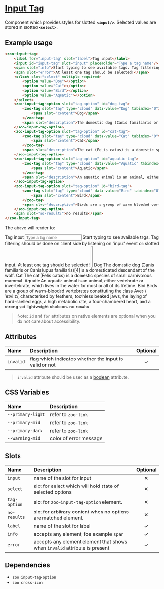 # [Input Tag](#input-tag)

Component which provides styles for slotted **`<input/>`**. Selected values are stored in slotted **`<select>`**.

## Example usage

```HTML
<zoo-input-tag>
	<label for="input-tag" slot="label">Tag input</label>
	<input id="input-tag" slot="input" placeholder="Type a tag name"/>
	<span slot="info">Start typing to see available tags. Tag filtering should be done on client side by listening on 'input' event on slotted input.</span>
	<span slot="error">At least one tag should be selected!</span>
	<select slot="select" multiple required>
		<option value="Dog"></option>
		<option value="Cat"></option>
		<option value="Bird"></option>
		<option value="Aquatic"></option>
	</select>
	<zoo-input-tag-option slot="tag-option" id="dog-tag">
		<zoo-tag slot="tag" type="cloud" data-value="Dog" tabindex="0">
			<span slot="content">Dog</span>
		</zoo-tag>
		<span slot="description">The domestic dog (Canis familiaris or Canis lupus familiaris)[4] is a domesticated descendant of the wolf.</span>
	</zoo-input-tag-option>
	<zoo-input-tag-option slot="tag-option" id="cat-tag">
		<zoo-tag slot="tag" type="cloud" data-value="Cat" tabindex="0">
			<span slot="content">Cat</span>
		</zoo-tag>
		<span slot="description">The cat (Felis catus) is a domestic species of small carnivorous mammal.</span>
	</zoo-input-tag-option>
	<zoo-input-tag-option slot="tag-option" id="aquatic-tag">
		<zoo-tag slot="tag" type="cloud" data-value="Aquatic" tabindex="0">
			<span slot="content">Aquatic</span>
		</zoo-tag>
		<span slot="description">An aquatic animal is an animal, either vertebrate or invertebrate, which lives in the water for most or all of its lifetime.</span>
	</zoo-input-tag-option>
	<zoo-input-tag-option slot="tag-option" id="bird-tag">
		<zoo-tag slot="tag" type="cloud" data-value="Bird" tabindex="0">
			<span slot="content">Bird</span>
		</zoo-tag>
		<span slot="description">Birds are a group of warm-blooded vertebrates constituting the class Aves /ˈeɪviːz/, characterised by feathers, toothless beaked jaws, the laying of hard-shelled eggs, a high metabolic rate, a four-chambered heart, and a strong yet lightweight skeleton.</span>
	</zoo-input-tag-option>
	<span slot="no-results">no results</span>
</zoo-input-tag>
```

The above will render to:

<zoo-input-tag>
	<label for="input-tag" slot="label">Tag input</label>
	<input id="input-tag" slot="input" placeholder="Type a tag name"/>
	<span slot="info">Start typing to see available tags. Tag filtering should be done on client side by listening on 'input' event on slotted input.</span>
	<span slot="error">At least one tag should be selected!</span>
	<select slot="select" multiple required>
		<option value="Dog"></option>
		<option value="Cat"></option>
		<option value="Bird"></option>
		<option value="Aquatic"></option>
	</select>
	<zoo-input-tag-option slot="tag-option" id="dog-tag">
		<zoo-tag slot="tag" type="cloud" data-value="Dog" tabindex="0">
			<span slot="content">Dog</span>
		</zoo-tag>
		<span slot="description">The domestic dog (Canis familiaris or Canis lupus familiaris)[4] is a domesticated descendant of the wolf.</span>
	</zoo-input-tag-option>
	<zoo-input-tag-option slot="tag-option" id="cat-tag">
		<zoo-tag slot="tag" type="cloud" data-value="Cat" tabindex="0">
			<span slot="content">Cat</span>
		</zoo-tag>
		<span slot="description">The cat (Felis catus) is a domestic species of small carnivorous mammal.</span>
	</zoo-input-tag-option>
	<zoo-input-tag-option slot="tag-option" id="aquatic-tag">
		<zoo-tag slot="tag" type="cloud" data-value="Aquatic" tabindex="0">
			<span slot="content">Aquatic</span>
		</zoo-tag>
		<span slot="description">An aquatic animal is an animal, either vertebrate or invertebrate, which lives in the water for most or all of its lifetime.</span>
	</zoo-input-tag-option>
	<zoo-input-tag-option slot="tag-option" id="bird-tag">
		<zoo-tag slot="tag" type="cloud" data-value="Bird" tabindex="0">
			<span slot="content">Bird</span>
		</zoo-tag>
		<span slot="description">Birds are a group of warm-blooded vertebrates constituting the class Aves /ˈeɪviːz/, characterised by feathers, toothless beaked jaws, the laying of hard-shelled eggs, a high metabolic rate, a four-chambered heart, and a strong yet lightweight skeleton.</span>
	</zoo-input-tag-option>
	<span slot="no-results">no results</span>
</zoo-input-tag>

> Note: `id` and `for` attributes on native elements are optional when you do not care about accessibility.

## Attributes

| **Name**  | **Description**                                        | **Optional** |
| :-------- | :----------------------------------------------------- | :----------: |
| `invalid` | flag which indicates whether the input is valid or not |   &#10003;   |

> `invalid` attribute should be used as a [boolean](https://developer.mozilla.org/en-US/docs/Web/HTML/Attributes#Boolean_Attributes) attribute.

## CSS Variables

| **Name**          | **Description**        |
| :---------------- | :--------------------- |
| `--primary-light` | refer to `zoo-link`    |
| `--primary-mid`   | refer to `zoo-link`    |
| `--primary-dark`  | refer to `zoo-link`    |
| `--warning-mid`   | color of error message |

## Slots

| **Name**     | **Description**                                                            | **Optional** |
| :----------- | :------------------------------------------------------------------------- | :----------: |
| `input`      | name of the slot for input                                                 |   &#10005;   |
| `select`     | slot for select which will hold state of selected options                  |   &#10005;   |
| `tag-option` | slot for `zoo-input-tag-option` element.                                   |   &#10005;   |
| `no-results` | slot for arbitrary content when no options are matched element.            |   &#10005;   |
| `label`      | name of the slot for label                                                 |   &#10003;   |
| `info`       | accepts any element, foe example `span`                                    |   &#10003;   |
| `error`      | accepts any element element that shows when `invalid` attribute is present |   &#10003;   |

## Dependencies

- `zoo-input-tag-option`
- `zoo-cross-icon`
